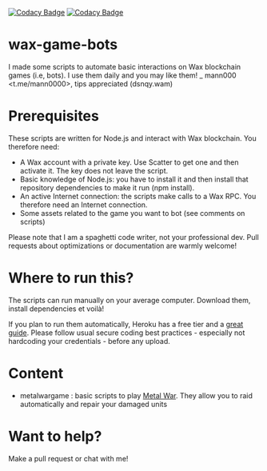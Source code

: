 [![Codacy Badge](https://api.codacy.com/project/badge/Grade/cc5d5196f5dc4c248b6fa68d7a5f64cc)](https://app.codacy.com/gh/mann0000/wax-game-bots?utm_source=github.com&utm_medium=referral&utm_content=mann0000/wax-game-bots&utm_campaign=Badge_Grade_Settings)
[![Codacy Badge](https://app.codacy.com/project/badge/Grade/a3d14f0dcc5a4d138e035b63376bbe69)](https://www.codacy.com/gh/mann0000/wax-game-bots/dashboard?utm_source=github.com&amp;utm_medium=referral&amp;utm_content=mann0000/wax-game-bots&amp;utm_campaign=Badge_Grade)

# wax-game-bots
I made some scripts to automate basic interactions on Wax blockchain games (i.e, bots). I use them daily and you may like them!
_ mann000 <t.me/mann0000>, tips appreciated (dsnqy.wam) 

# Prerequisites
These scripts are written for Node.js and interact with Wax blockchain. You therefore need:
* A Wax account with a private key. Use Scatter to get one and then activate it. The key does not leave the script.
* Basic knowledge of Node.js: you have to install it and then install that repository dependencies to make it run (npm install).
* An active Internet connection: the scripts make calls to a Wax RPC. You therefore need an Internet connection.
* Some assets related to the game you want to bot (see comments on scripts)

Please note that I am a spaghetti code writer, not your professional dev. Pull requests about optimizations or documentation are warmly welcome!

# Where to run this?
The scripts can run manually on your average computer. Download them, install dependencies et voilà!

If you plan to run them automatically, Heroku has a free tier and a [great guide](https://devcenter.heroku.com/articles/getting-started-with-nodejs). Please follow usual secure coding best practices - especially not hardcoding your credentials - before any upload.

# Content
* metalwargame : basic scripts to play [Metal War](https://metal-war.com/). They allow you to raid automatically and repair your damaged units

# Want to help?
Make a pull request or chat with me!